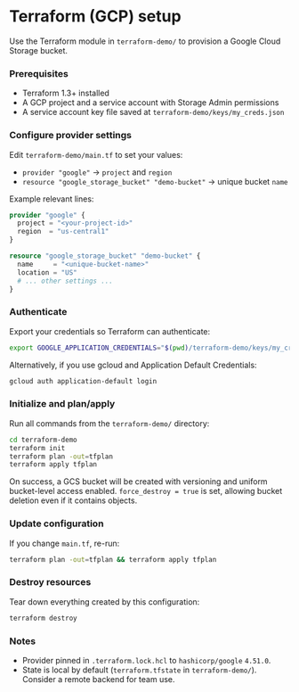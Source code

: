 # Terraform (GCP) setup

Use the Terraform module in `terraform-demo/` to provision a Google Cloud Storage bucket.

### Prerequisites
- Terraform 1.3+ installed
- A GCP project and a service account with Storage Admin permissions
- A service account key file saved at `terraform-demo/keys/my_creds.json`

### Configure provider settings
Edit `terraform-demo/main.tf` to set your values:
- `provider "google"` → `project` and `region`
- `resource "google_storage_bucket" "demo-bucket"` → unique bucket `name`

Example relevant lines:
```12:18:/Users/juan.villalba/Desktop/data-engineering/terraform-demo/main.tf
provider "google" {
  project = "<your-project-id>"
  region  = "us-central1"
}
```

```15:21:/Users/juan.villalba/Desktop/data-engineering/terraform-demo/main.tf
resource "google_storage_bucket" "demo-bucket" {
  name     = "<unique-bucket-name>"
  location = "US"
  # ... other settings ...
}
```

### Authenticate
Export your credentials so Terraform can authenticate:
```bash
export GOOGLE_APPLICATION_CREDENTIALS="$(pwd)/terraform-demo/keys/my_creds.json"
```

Alternatively, if you use gcloud and Application Default Credentials:
```bash
gcloud auth application-default login
```

### Initialize and plan/apply
Run all commands from the `terraform-demo/` directory:
```bash
cd terraform-demo
terraform init
terraform plan -out=tfplan
terraform apply tfplan
```

On success, a GCS bucket will be created with versioning and uniform bucket-level access enabled. `force_destroy = true` is set, allowing bucket deletion even if it contains objects.

### Update configuration
If you change `main.tf`, re-run:
```bash
terraform plan -out=tfplan && terraform apply tfplan
```

### Destroy resources
Tear down everything created by this configuration:
```bash
terraform destroy
```

### Notes
- Provider pinned in `.terraform.lock.hcl` to `hashicorp/google` `4.51.0`.
- State is local by default (`terraform.tfstate` in `terraform-demo/`). Consider a remote backend for team use.